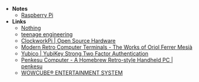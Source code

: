 - **Notes**
	- [Raspberry Pi](Cool%20Devices/Raspberry%20Pi.md)
- **Links**
	- [Nothing](https://intl.nothing.tech/)
	- [teenage engineering](https://teenage.engineering/)
	- [ClockworkPi | Open Source Hardware](https://www.clockworkpi.com/)
	- [Modern Retro Computer Terminals - The Works of Oriol Ferrer Mesià](https://uri.cat/projects/modern-retro-terminal/)
	- [Yubico | YubiKey Strong Two Factor Authentication](https://www.yubico.com/)
	- [Penkesu Computer - A Homebrew Retro-style Handheld PC | penkesu](https://penkesu.computer)
	- [WOWCUBE® ENTERTAINMENT SYSTEM](https://wowcube.com)